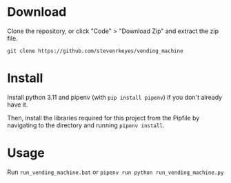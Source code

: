 # Download

Clone the repository, or click "Code" > "Download Zip" and extract the zip file.

`git clone https://github.com/stevenrkeyes/vending_machine`

# Install

Install python 3.11 and pipenv (with `pip install pipenv`) if you don't already have it.

Then, install the libraries required for this project from the Pipfile by navigating to the directory and running `pipenv install`.

# Usage

Run `run_vending_machine.bat` or `pipenv run python run_vending_machine.py`
